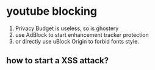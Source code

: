 # youtube blocking
1. Privacy Budget is useless, so is ghostery
2. use AdBlock to start enhancement tracker protection
3. or directly use uBlock Origin to forbid fonts style.

## how to start a XSS attack?
